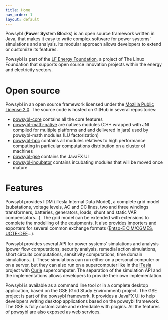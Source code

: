 ```yaml
---
title: Home
nav_order: 1
layout: default
---
```


Powsybl (**Pow**er **Sy**stem **Bl**ocks) is an open source framework written in Java, that makes it easy to write
complex software for power systems' simulations and analysis. Its modular approach allows developers to extend or customize
its features.

Powsybl is part of the [LF Energy Foundation](http://www.lfenergy.org), a project of The Linux Foundation that supports
open source innovation projects within the energy and electricity sectors.

# Open source
Powsybl in an open source framework licensed under the [Mozilla Public License 2.0](https://www.mozilla.org/en-US/MPL/2.0/).
The source code is hosted on GitHub in several repositories:
- [powsybl-core](https://github.com/powsybl/powsybl-core) contains all the core features
- [powsybl-math-native](https://github.com/powsybl/powsybl-math-native) are natives modules (C++ wrapped with JNI compiled
for multiple platforms and and delivered in jars) used by powsybl-math modules (LU factorization)
- [powsybl-hpc](https://github.com/powsybl/powsybl-hpc) contains all modules relatives to high performance computing
in particular computations distribution on a cluster of machines
- [powsybl-gse](https://github.com/powsybl/powsybl-gse) contains the JavaFX UI
- [powsybl-incubator](https://github.com/powsybl/powsybl-incubator) contains incubating modules that will be moved once mature

# Features
Powsybl provides IIDM (iTesla Internal Data Model), a complete grid model (substations, voltage levels, AC and DC lines,
two and three windings transformers, batteries, generators, loads, shunt and static VAR compensators...). The grid model can be
extended with extensions to complete the modelling of the equipments. It also provides importers and exporters for several
common exchange formats ([Entso-E CIM/CGMES](https://www.entsoe.eu/digital/common-information-model/cim-for-grid-models-exchange/),
[UCTE-DEF](https://cimug.ucaiug.org/Groups/Model%20Exchange/UCTE-format.pdf)...).

Powsybl provides several API for power systems' simulations and analysis (power flow computations, security analysis,
remedial action simulations, short circuits computations, sensitivity computations, time domain simulations...). These
simulations can run either on a personal computer or on a server, but they can also run on a supercomputer like in the
[iTesla](http://www.itesla-project.eu) project with [Curie](http://www-hpc.cea.fr/en/complexe/tgcc-curie.htm) supercomputer.
The separation of the simulation API and the implementations allows developers to provide their own implementation.

Powsybl is available as a command line tool or in a complete desktop application, based on the GSE (Grid Study Environment)
project. The GSE project is part of the powsybl framework. It provides a JavaFX UI to help developers writing desktop
applications based on the powsybl framework. The GSE is fully customizable and extendable with plugins. All the features
of powsybl are also exposed as web services.
